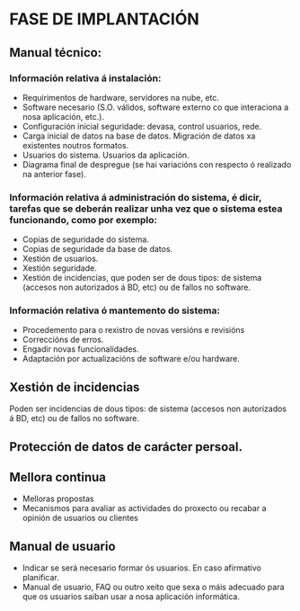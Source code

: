 # FASE DE IMPLANTACIÓN

## Manual técnico:

### Información relativa á instalación: 

* Requirimentos de hardware, servidores na nube, etc.
* Software necesario (S.O. válidos, software externo co que interaciona a nosa aplicación, etc.).
* Configuración inicial seguridade: devasa, control usuarios, rede.
* Carga inicial de datos na base de datos. Migración de datos xa existentes noutros formatos.
* Usuarios do sistema. Usuarios da aplicación.
* Diagrama final de despregue (se hai variacións con respecto ó realizado na anterior fase).

### Información relativa á administración do sistema, é dicir, tarefas que se deberán realizar unha vez que o sistema estea funcionando, como por exemplo:

* Copias de seguridade do sistema.
* Copias de seguridade da base de datos.
* Xestión de usuarios.
* Xestión seguridade.
* Xestión de incidencias, que poden ser de dous tipos: de sistema (accesos non autorizados á BD, etc) ou de fallos no software.

### Información relativa ó mantemento do sistema: 

* Procedemento para o rexistro de novas versións e revisións
* Correccións de erros.
* Engadir novas funcionalidades.
* Adaptación por actualizacións de software e/ou hardware.

## Xestión de incidencias

Poden ser incidencias de dous tipos: de sistema (accesos non autorizados á BD, etc) ou de fallos no software.

## Protección de datos de carácter persoal.

## Mellora continua

* Melloras propostas
* Mecanismos para avaliar as actividades do proxecto ou recabar a opinión de usuarios ou clientes 

## Manual de usuario

* Indicar se será necesario formar ós usuarios. En caso afirmativo planificar.
* Manual de usuario, FAQ ou outro xeito que sexa o máis adecuado para que os usuarios saiban usar a nosa aplicación informática.
